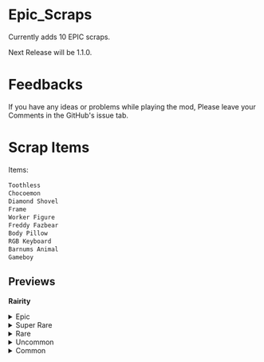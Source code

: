 # Epic_Scraps

Currently adds 10 EPIC scraps.

Next Release will be 1.1.0.

# Feedbacks  

If you have any ideas or problems while playing the mod, Please leave your Comments in the GitHub's issue tab.	



# Scrap Items
Items:

    Toothless
    Chocoemon
    Diamond Shovel
    Frame
    Worker Figure
    Freddy Fazbear
    Body Pillow
    RGB Keyboard
    Barnums Animal
    Gameboy

## Previews
<b>Rairity</b>

<details> <summary>Epic</summary>
Rarely appears. Hardly appears in free moons.  
    
    Diamond Shovel
![Diamond Shovel](https://raw.githubusercontent.com/CRAZY-puppy/Epic-Scraps/main/Preview/Diamond%20Shovel.png)
From another dimension, for ULTIMATE self-defense!
    
    Frame
![Frame](https://raw.githubusercontent.com/CRAZY-puppy/Epic-Scraps/main/Preview/Frame.png)  
It's a frame, I promise.
</details>

<details> <summary>Super Rare</summary>
Occasionally appears. Rarely appears in free moons.  
    
    Freddy Fazbear
![Freddy Fazbear](https://raw.githubusercontent.com/CRAZY-puppy/Epic-Scraps/main/Preview/Freddy%20Fazbear.png)  
O Cholera, Czy To Freddy Fazbear?

    Body Pillow
![Body Pillow](https://raw.githubusercontent.com/CRAZY-puppy/Epic-Scraps/main/Preview/Body%20Pillow.png)  
For Exhastued workers....
</details>

<details> <summary>Rare</summary>
Sometimes appears. Occasionally appears in free moons.  
    
    Gameboy
![Gameboy](https://raw.githubusercontent.com/CRAZY-puppy/Epic-Scraps/main/Preview/Gameboy.png)  
Sorry. But you can't play Tetris :(

    RGB Keyboard
![RGB Keyboard](https://raw.githubusercontent.com/CRAZY-puppy/Epic-Scraps/main/Preview/RGB%20Keyboard.png)  
RGB Lights.
</details>

<details> <summary>Uncommon</summary>
Appears often.
    
    Toothless
![Toothless](https://raw.githubusercontent.com/CRAZY-puppy/Epic-Scraps/main/Preview/Toothless.png)  
He's not dancing, but still cool

    Worker Figure
![Worker Figure](https://raw.githubusercontent.com/CRAZY-puppy/Epic-Scraps/main/Preview/Worker%20Figure.png)  
Cute miniature.
</details>

<details> <summary>Common</summary>
Appears most often.
    
    Barnums Animal
![Barnums Animal](https://raw.githubusercontent.com/CRAZY-puppy/Epic-Scraps/main/Preview/Barnums%20Animal.png)  
Good Source of CALCUIM.

    Chocoemon
![Chocoemon](https://raw.githubusercontent.com/CRAZY-puppy/Epic-Scraps/main/Preview/Chocoemon.png)  
Don't overdo it. Take this.
</details>
